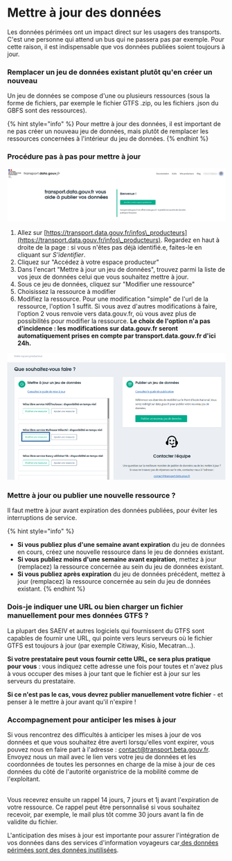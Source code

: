 # Mettre à jour des données

Les données périmées ont un impact direct sur les usagers des transports. C'est une personne qui attend un bus qui ne passera pas par exemple. Pour cette raison, il est indispensable que vos données publiées soient toujours à jour.

### Remplacer un jeu de données existant plutôt qu'en créer un nouveau

Un jeu de données se compose d'une ou plusieurs ressources (sous la forme de fichiers, par exemple le fichier GTFS .zip, ou les fichiers .json du GBFS sont des ressources).

{% hint style="info" %}
Pour mettre à jour des données, il est important de ne pas créer un nouveau jeu de données, mais plutôt de remplacer les ressources concernées à l'intérieur du jeu de données.
{% endhint %}

### Procédure pas à pas pour mettre à jour

![](../.gitbook/assets/screenshot-from-2021-05-20-09-12-59.png)

1. Allez sur [https://transport.data.gouv.fr/infos\_producteurs](https://transport.data.gouv.fr/infos\_producteurs). Regardez en haut à droite de la page : si vous n'êtes pas déjà identifié.e, faites-le en cliquant sur _S'identifier_.
2. Cliquez sur "Accédez à votre espace producteur"
3. Dans l'encart "Mettre à jour un jeu de données", trouvez parmi la liste de vos jeux de données celui que vous souhaitez mettre à jour.
4. Sous ce jeu de données, cliquez sur "Modifier une ressource"
5. Choisissez la ressource à modifier
6. Modifiez la ressource. Pour une modification "simple" de l'url de la ressource, l'option 1 suffit. Si vous avez d'autres modifications à faire, l'option 2 vous renvoie vers data.gouv.fr, où vous avez plus de possibilités pour modifier la ressource. **Le choix de l'option n'a pas d'incidence : les modifications sur data.gouv.fr seront automatiquement prises en compte par transport.data.gouv.fr d'ici 24h.**

![](../.gitbook/assets/screenshot-from-2021-05-20-09-21-03.png)

### Mettre à jour ou publier une nouvelle ressource ?

Il faut mettre à jour avant expiration des données publiées, pour éviter les interruptions de service.

{% hint style="info" %}
* **Si vous publiez plus d'une semaine avant expiration** du jeu de données en cours, créez une nouvelle ressource dans le jeu de données existant.
* **Si vous publiez moins d'une semaine avant expiration**, mettez à jour (remplacez) la ressource concernée au sein du jeu de données existant.
* **Si vous publiez après expiration** du jeu de données précédent, mettez à jour (remplacez) la ressource concernée au sein du jeu de données existant.
{% endhint %}

### Dois-je indiquer une URL ou bien charger un fichier manuellement pour mes données GTFS ?

La plupart des SAEIV et autres logiciels qui fournissent du GTFS sont capables de fournir une URL, qui pointe vers leurs serveurs où le fichier GTFS est toujours à jour (par exemple Citiway, Kisio, Mecatran...).&#x20;

**Si votre prestataire peut vous fournir cette URL, ce sera plus pratique pour vous** : vous indiquez cette adresse une fois pour toutes et n'avez plus à vous occuper des mises à jour tant  que le fichier est à jour sur les serveurs du prestataire.

**Si ce n'est pas le cas, vous devrez publier manuellement votre fichier** - et penser à le mettre à jour avant qu'il n'expire !

### Accompagnement pour anticiper les mises à jour&#x20;

Si vous rencontrez des difficultés à anticiper les mises à jour de vos données et que vous souhaitez être averti lorsqu'elles vont expirer, vous pouvez nous en faire part à l'adresse : [contact@transport.beta.gouv.fr](mailto:contact@transport.beta.gouv.fr). \
Envoyez nous un mail avec le lien vers votre jeu de données et les coordonnées de toutes les personnes en charge de la mise à jour de ces données du côté de l'autorité organistrice de la mobilité comme de l'exploitant.&#x20;

\
Vous recevrez ensuite un rappel 14 jours, 7 jours et 1j avant l'expiration de votre ressource. Ce rappel peut être personnalisé si vous souhaitez recevoir, par exemple, le mail plus tôt comme 30 jours avant la fin de validite du fichier.

L'anticipation des mises à jour est importante pour assurer l'intégration de vos données dans des services d'information voyageurs car[ des données périmées sont des données inutilisées](https://blog.transport.data.gouv.fr/billets/donn%C3%A9es-p%C3%A9rim%C3%A9es-donn%C3%A9es-inutilis%C3%A9es/).&#x20;

###
